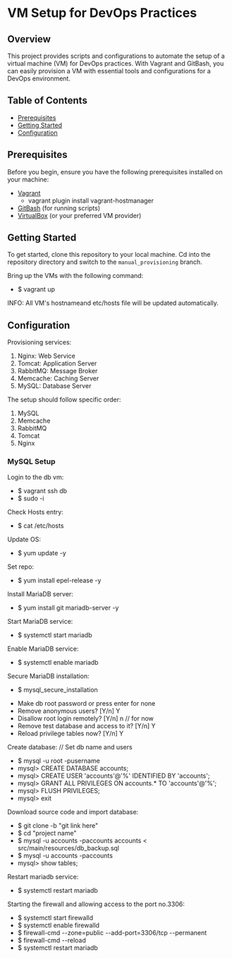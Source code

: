 # VM Setup for DevOps Practices

## Overview

This project provides scripts and configurations to automate the setup of a virtual machine (VM) for DevOps practices. With Vagrant and GitBash, you can easily provision a VM with essential tools and configurations for a DevOps environment.

## Table of Contents

- [Prerequisites](#prerequisites)
- [Getting Started](#getting-started)
- [Configuration](#configuration)

## Prerequisites

Before you begin, ensure you have the following prerequisites installed on your machine:

- [Vagrant](https://www.vagrantup.com/)
    - vagrant plugin install vagrant-hostmanager
- [GitBash](https://gitforwindows.org/) (for running scripts)
- [VirtualBox](https://www.virtualbox.org/) (or your preferred VM provider)

## Getting Started

To get started, clone this repository to your local machine.
Cd into the repository directory and switch to the `manual_provisioning` branch.

Bring up the VMs with the following command:
- $ vagrant up

INFO: All VM's hostnameand etc/hosts file will be updated automatically.


## Configuration

Provisioning services:
1. Nginx: Web Service
2. Tomcat: Application Server
3. RabbitMQ: Message Broker
4. Memcache: Caching Server
5. MySQL: Database Server

The setup should follow specific order:
1. MySQL
2. Memcache
3. RabbitMQ
4. Tomcat
5. Nginx

### MySQL Setup

Login to the db vm:
- $ vagrant ssh db
- $ sudo -i

Check Hosts entry:
- $ cat /etc/hosts

Update OS:
- $ yum update -y

Set repo:
- $ yum install epel-release -y

Install MariaDB server:
- $ yum install git mariadb-server -y

Start MariaDB service:
- $ systemctl start mariadb

Enable MariaDB service:
- $ systemctl enable mariadb

Secure MariaDB installation:
- $ mysql_secure_installation

* Make db root password or press enter for none
* Remove anonymous users? [Y/n] Y
* Disallow root login remotely? [Y/n] n // for now
* Remove test database and access to it? [Y/n] Y
* Reload privilege tables now? [Y/n] Y

Create database:
// Set db name and users
- $ mysql -u root -pusername
- mysql> CREATE DATABASE accounts;
- mysql> CREATE USER 'accounts'@'%' IDENTIFIED BY 'accounts';
- mysql> GRANT ALL PRIVILEGES ON accounts.* TO 'accounts'@'%';
- mysql> FLUSH PRIVILEGES;
- mysql> exit

Download source code and import database:
- $ git clone -b "git link here"
- $ cd "project name"
- $ mysql -u accounts -paccounts accounts < src/main/resources/db_backup.sql
- $ mysql -u accounts -paccounts
- mysql> show tables;

Restart mariadb service:
- $ systemctl restart mariadb

Starting the firewall and allowing access to the port no.3306:
- $ systemctl start firewalld
- $ systemctl enable firewalld
- $ firewall-cmd --zone=public --add-port=3306/tcp --permanent
- $ firewall-cmd --reload
- $ systemctl restart mariadb

